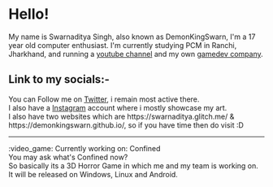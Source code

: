 <h1>Hello!</h1>

<!--**DemonKingSwarn/DemonKingSwarn** is a ✨ _special_ ✨ repository because its `README.md` (this file) appears on your GitHub profile.**--!>

My name is Swarnaditya Singh, also known as DemonKingSwarn, I'm a 17 year old computer enthusiast.
I'm currently studying PCM in Ranchi, Jharkhand,
and running a <a href="https://www.youtube.com/SwarnadityaSinghTheGamingGuruji">youtube channel</a> and my own <a href="gamersinunitystudios.weebly.com">gamedev company</a>.
<br>
 <h2>Link to my socials:-</h2>

You can Follow me on <a href="https://twitter.com/DemonKingSwarn">Twitter</a>, i remain most active there.<br>
I also have a <a href="https://instagram.com/demonkingswarn">Instagram</a> account where i mostly showcase my art.
<br>
I also have two websites which are https://swarnaditya.glitch.me/ & https://demonkingswarn.github.io/, so if you have time then do visit :D

<hr>
:video_game: Currently working on: Confined
<br>
You may ask what's Confined now?<br>
So basically its a 3D Horror Game in which me and my team is working on. It will be released on Windows, Linux and Android.
<br>
